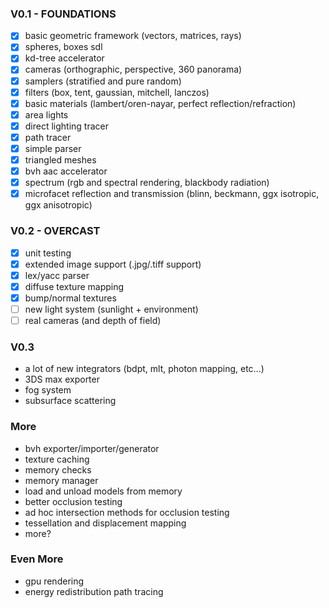### V0.1 - FOUNDATIONS ###
- [x] basic geometric framework (vectors, matrices, rays)
- [x] spheres, boxes sdl
- [x] kd-tree accelerator
- [x] cameras (orthographic, perspective, 360 panorama)
- [x] samplers (stratified and pure random)
- [x] filters (box, tent, gaussian, mitchell, lanczos)
- [x] basic materials (lambert/oren-nayar, perfect reflection/refraction)
- [x] area lights
- [x] direct lighting tracer
- [x] path tracer
- [x] simple parser
- [x] triangled meshes
- [x] bvh aac accelerator
- [x] spectrum (rgb and spectral rendering, blackbody radiation)
- [x] microfacet reflection and transmission (blinn, beckmann, ggx isotropic, ggx anisotropic)

### V0.2  - OVERCAST ###
- [x] unit testing
- [x] extended image support (.jpg/.tiff support)
- [x] lex/yacc parser
- [x] diffuse texture mapping
- [x] bump/normal textures
- [ ] new light system (sunlight + environment)
- [ ] real cameras (and depth of field)

### V0.3 ###
- a lot of new integrators (bdpt, mlt, photon mapping, etc...)
- 3DS max exporter
- fog system
- subsurface scattering

### More ###
- bvh exporter/importer/generator
- texture caching
- memory checks
- memory manager
- load and unload models from memory
- better occlusion testing
- ad hoc intersection methods for occlusion testing
- tessellation and displacement mapping
- more?

### Even More ###
- gpu rendering
- energy redistribution path tracing
